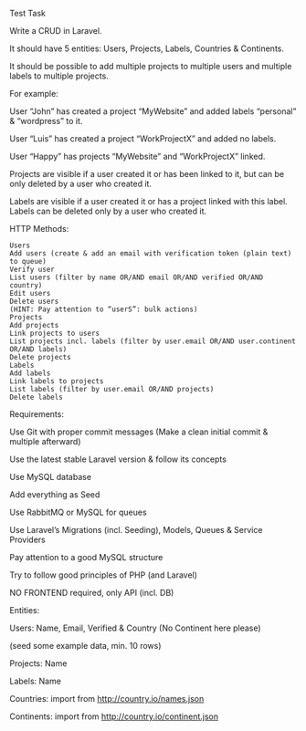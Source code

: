 Test Task


Write a CRUD in Laravel.


It should have 5 entities: Users, Projects, Labels, Countries & Continents.


It should be possible to add multiple projects to multiple users and multiple labels to multiple projects.

For example: 

User “John” has created a project “MyWebsite” and added labels “personal” & “wordpress” to it.

User “Luis” has created a project “WorkProjectX” and added no labels.

User “Happy” has projects “MyWebsite” and “WorkProjectX” linked.


Projects are visible if a user created it or has been linked to it, but can be only deleted by a user who created it.


Labels are visible if a user created it or has a project linked with this label. Labels can be deleted only by a user who created it.


HTTP Methods:

    Users
    Add users (create & add an email with verification token (plain text) to queue)
    Verify user
    List users (filter by name OR/AND email OR/AND verified OR/AND country)
    Edit users
    Delete users 
    (HINT: Pay attention to “userS”: bulk actions)
    Projects
    Add projects
    Link projects to users
    List projects incl. labels (filter by user.email OR/AND user.continent OR/AND labels)
    Delete projects
    Labels
    Add labels
    Link labels to projects
    List labels (filter by user.email OR/AND projects)
    Delete labels


Requirements:

Use Git with proper commit messages (Make a clean initial commit & multiple afterward)

Use the latest stable Laravel version & follow its concepts

Use MySQL database

Add everything as Seed

Use RabbitMQ or MySQL for queues

Use Laravel’s Migrations (incl. Seeding), Models, Queues & Service Providers

Pay attention to a good MySQL structure

Try to follow good principles of PHP (and Laravel)

NO FRONTEND required, only API (incl. DB)


Entities:

Users: Name, Email, Verified & Country (No Continent here please)

(seed some example data, min. 10 rows)

Projects: Name

Labels: Name

Countries: import from http://country.io/names.json 

Continents: import from http://country.io/continent.json
